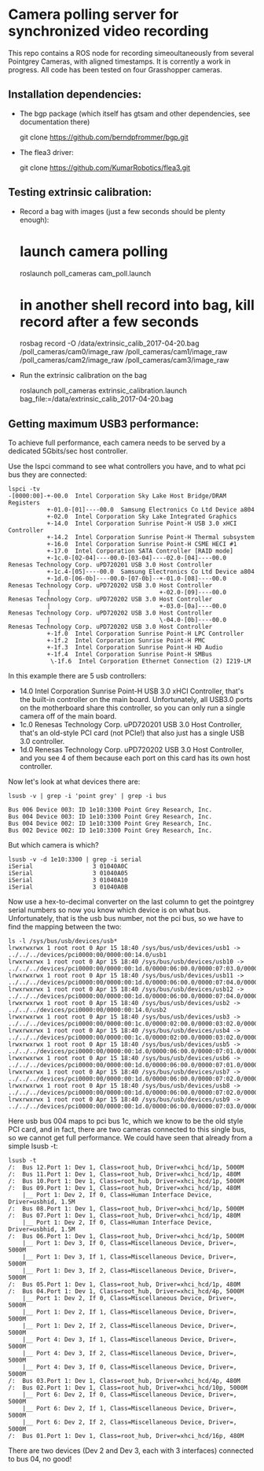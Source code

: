 # Camera polling server for synchronized video recording

This repo contains a ROS node for recording simeoultaneously from several Pointgrey Cameras, with aligned timestamps.
It is corrently a work in progress. All code has been tested on four Grasshopper cameras.

## Installation dependencies:

- The bgp package (which itself has gtsam and other dependencies, see documentation there)
 
    git clone https://github.com/berndpfrommer/bgp.git

- The flea3 driver:

    git clone https://github.com/KumarRobotics/flea3.git

## Testing extrinsic calibration:

- Record a bag with images (just a few seconds should be plenty enough):

    # launch camera polling
    roslaunch poll_cameras cam_poll.launch 
    # in another shell record into bag, kill record after a few seconds
    rosbag record -O /data/extrinsic_calib_2017-04-20.bag /poll_cameras/cam0/image_raw /poll_cameras/cam1/image_raw /poll_cameras/cam2/image_raw /poll_cameras/cam3/image_raw

- Run the extrinsic calibration on the bag

    roslaunch poll_cameras extrinsic_calibration.launch bag_file:=/data/extrinsic_calib_2017-04-20.bag 


## Getting maximum USB3 performance:
To achieve full performance, each camera needs to be served by a
dedicated 5Gbits/sec host controller.

Use the lspci command to see what controllers you have, and to what pci bus they are connected:

    lspci -tv
    -[0000:00]-+-00.0  Intel Corporation Sky Lake Host Bridge/DRAM Registers
               +-01.0-[01]----00.0  Samsung Electronics Co Ltd Device a804
               +-02.0  Intel Corporation Sky Lake Integrated Graphics
               +-14.0  Intel Corporation Sunrise Point-H USB 3.0 xHCI Controller
               +-14.2  Intel Corporation Sunrise Point-H Thermal subsystem
               +-16.0  Intel Corporation Sunrise Point-H CSME HECI #1
               +-17.0  Intel Corporation SATA Controller [RAID mode]
               +-1c.0-[02-04]----00.0-[03-04]----02.0-[04]----00.0  Renesas Technology Corp. uPD720201 USB 3.0 Host Controller
               +-1c.4-[05]----00.0  Samsung Electronics Co Ltd Device a804
               +-1d.0-[06-0b]----00.0-[07-0b]--+-01.0-[08]----00.0  Renesas Technology Corp. uPD720202 USB 3.0 Host Controller
               |                               +-02.0-[09]----00.0  Renesas Technology Corp. uPD720202 USB 3.0 Host Controller
               |                               +-03.0-[0a]----00.0  Renesas Technology Corp. uPD720202 USB 3.0 Host Controller
               |                               \-04.0-[0b]----00.0  Renesas Technology Corp. uPD720202 USB 3.0 Host Controller
               +-1f.0  Intel Corporation Sunrise Point-H LPC Controller
               +-1f.2  Intel Corporation Sunrise Point-H PMC
               +-1f.3  Intel Corporation Sunrise Point-H HD Audio
               +-1f.4  Intel Corporation Sunrise Point-H SMBus
                \-1f.6  Intel Corporation Ethernet Connection (2) I219-LM


In this example there are 5 usb controllers:

- 14.0  Intel Corporation Sunrise Point-H USB 3.0 xHCI Controller, that's the built-in controller on the main board. Unfortunately, all USB3.0 ports on the motherboard share this controller, so you can only run a single camera off of the main board.
- 1c.0  Renesas Technology Corp. uPD720201 USB 3.0 Host Controller, that's an old-style PCI card (not PCIe!) that also just has a single USB 3.0 controller.
- 1d.0   Renesas Technology Corp. uPD720202 USB 3.0 Host Controller, and you see 4 of them because each port on this card has its own host controller.


Now let's look at what devices there are:

    lsusb -v | grep -i 'point grey' | grep -i bus

    Bus 006 Device 003: ID 1e10:3300 Point Grey Research, Inc. 
    Bus 004 Device 003: ID 1e10:3300 Point Grey Research, Inc. 
    Bus 004 Device 002: ID 1e10:3300 Point Grey Research, Inc. 
    Bus 002 Device 002: ID 1e10:3300 Point Grey Research, Inc. 

But which camera is which? 

    lsusb -v -d 1e10:3300 | grep -i serial
    iSerial                 3 01040A0C
    iSerial                 3 01040A05
    iSerial                 3 01040A10
    iSerial                 3 01040A0B

Now use a hex-to-decimal converter on the last column to get the pointgrey serial numbers so now you know which device is on what bus. Unfortunately, that is the usb bus number, not the pci bus, so we have to find the mapping between the two:

    ls -l /sys/bus/usb/devices/usb*
    lrwxrwxrwx 1 root root 0 Apr 15 18:40 /sys/bus/usb/devices/usb1 -> ../../../devices/pci0000:00/0000:00:14.0/usb1
    lrwxrwxrwx 1 root root 0 Apr 15 18:40 /sys/bus/usb/devices/usb10 -> ../../../devices/pci0000:00/0000:00:1d.0/0000:06:00.0/0000:07:03.0/0000:0a:00.0/usb10
    lrwxrwxrwx 1 root root 0 Apr 15 18:40 /sys/bus/usb/devices/usb11 -> ../../../devices/pci0000:00/0000:00:1d.0/0000:06:00.0/0000:07:04.0/0000:0b:00.0/usb11
    lrwxrwxrwx 1 root root 0 Apr 15 18:40 /sys/bus/usb/devices/usb12 -> ../../../devices/pci0000:00/0000:00:1d.0/0000:06:00.0/0000:07:04.0/0000:0b:00.0/usb12
    lrwxrwxrwx 1 root root 0 Apr 15 18:40 /sys/bus/usb/devices/usb2 -> ../../../devices/pci0000:00/0000:00:14.0/usb2
    lrwxrwxrwx 1 root root 0 Apr 15 18:40 /sys/bus/usb/devices/usb3 -> ../../../devices/pci0000:00/0000:00:1c.0/0000:02:00.0/0000:03:02.0/0000:04:00.0/usb3
    lrwxrwxrwx 1 root root 0 Apr 15 18:40 /sys/bus/usb/devices/usb4 -> ../../../devices/pci0000:00/0000:00:1c.0/0000:02:00.0/0000:03:02.0/0000:04:00.0/usb4
    lrwxrwxrwx 1 root root 0 Apr 15 18:40 /sys/bus/usb/devices/usb5 -> ../../../devices/pci0000:00/0000:00:1d.0/0000:06:00.0/0000:07:01.0/0000:08:00.0/usb5
    lrwxrwxrwx 1 root root 0 Apr 15 18:40 /sys/bus/usb/devices/usb6 -> ../../../devices/pci0000:00/0000:00:1d.0/0000:06:00.0/0000:07:01.0/0000:08:00.0/usb6
    lrwxrwxrwx 1 root root 0 Apr 15 18:40 /sys/bus/usb/devices/usb7 -> ../../../devices/pci0000:00/0000:00:1d.0/0000:06:00.0/0000:07:02.0/0000:09:00.0/usb7
    lrwxrwxrwx 1 root root 0 Apr 15 18:40 /sys/bus/usb/devices/usb8 -> ../../../devices/pci0000:00/0000:00:1d.0/0000:06:00.0/0000:07:02.0/0000:09:00.0/usb8
    lrwxrwxrwx 1 root root 0 Apr 15 18:40 /sys/bus/usb/devices/usb9 -> ../../../devices/pci0000:00/0000:00:1d.0/0000:06:00.0/0000:07:03.0/0000:0a:00.0/usb9


Here usb bus 004 maps to pci bus 1c, which we know to be the old style PCI card, and in fact, there are two cameras connected to this single bus, so we cannot get full performance. We could have seen that already from a simple lsusb -t:

    lsusb -t
    /:  Bus 12.Port 1: Dev 1, Class=root_hub, Driver=xhci_hcd/1p, 5000M
    /:  Bus 11.Port 1: Dev 1, Class=root_hub, Driver=xhci_hcd/1p, 480M
    /:  Bus 10.Port 1: Dev 1, Class=root_hub, Driver=xhci_hcd/1p, 5000M
    /:  Bus 09.Port 1: Dev 1, Class=root_hub, Driver=xhci_hcd/1p, 480M
        |__ Port 1: Dev 2, If 0, Class=Human Interface Device, Driver=usbhid, 1.5M
    /:  Bus 08.Port 1: Dev 1, Class=root_hub, Driver=xhci_hcd/1p, 5000M
    /:  Bus 07.Port 1: Dev 1, Class=root_hub, Driver=xhci_hcd/1p, 480M
        |__ Port 1: Dev 2, If 0, Class=Human Interface Device, Driver=usbhid, 1.5M
    /:  Bus 06.Port 1: Dev 1, Class=root_hub, Driver=xhci_hcd/1p, 5000M
        |__ Port 1: Dev 3, If 0, Class=Miscellaneous Device, Driver=, 5000M
        |__ Port 1: Dev 3, If 1, Class=Miscellaneous Device, Driver=, 5000M
        |__ Port 1: Dev 3, If 2, Class=Miscellaneous Device, Driver=, 5000M
    /:  Bus 05.Port 1: Dev 1, Class=root_hub, Driver=xhci_hcd/1p, 480M
    /:  Bus 04.Port 1: Dev 1, Class=root_hub, Driver=xhci_hcd/4p, 5000M
        |__ Port 1: Dev 2, If 0, Class=Miscellaneous Device, Driver=, 5000M
        |__ Port 1: Dev 2, If 1, Class=Miscellaneous Device, Driver=, 5000M
        |__ Port 1: Dev 2, If 2, Class=Miscellaneous Device, Driver=, 5000M
        |__ Port 4: Dev 3, If 1, Class=Miscellaneous Device, Driver=, 5000M
        |__ Port 4: Dev 3, If 2, Class=Miscellaneous Device, Driver=, 5000M
        |__ Port 4: Dev 3, If 0, Class=Miscellaneous Device, Driver=, 5000M
    /:  Bus 03.Port 1: Dev 1, Class=root_hub, Driver=xhci_hcd/4p, 480M
    /:  Bus 02.Port 1: Dev 1, Class=root_hub, Driver=xhci_hcd/10p, 5000M
        |__ Port 6: Dev 2, If 0, Class=Miscellaneous Device, Driver=, 5000M
        |__ Port 6: Dev 2, If 1, Class=Miscellaneous Device, Driver=, 5000M
        |__ Port 6: Dev 2, If 2, Class=Miscellaneous Device, Driver=, 5000M
    /:  Bus 01.Port 1: Dev 1, Class=root_hub, Driver=xhci_hcd/16p, 480M

There are two devices (Dev 2 and Dev 3, each with 3 interfaces) connected to bus 04, no good!
